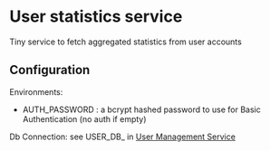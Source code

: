 # User statistics service

Tiny service to fetch aggregated statistics from user accounts

## Configuration

Environments:

- AUTH_PASSWORD : a bcrypt hashed password to use for Basic Authentication (no auth if empty)

Db Connection: see USER_DB_ in [User Management Service]()
